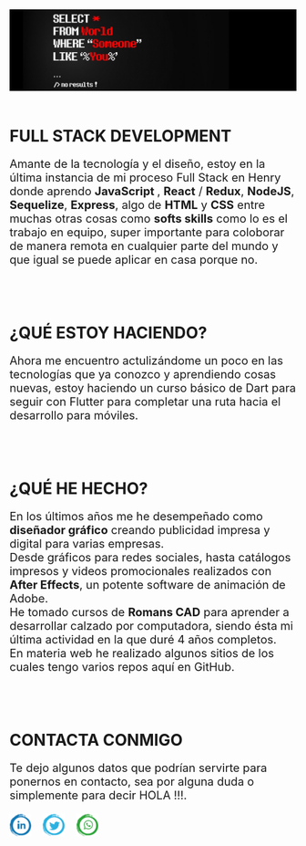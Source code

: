 <img src="./assets/head.jpg"/>

<div style="padding: 20px 0">
    <h1> FULL STACK DEVELOPMENT </h1>
    <p style="font-size: 20px"> Amante de la tecnología y el diseño, estoy en la última instancia de mi proceso Full Stack en Henry donde aprendo <b>JavaScript </b>, 
    <b>React</b> / <b>Redux</b>, <b>NodeJS</b>, <b>Sequelize</b>, <b>Express</b>, algo de <b>HTML</b> y <b>CSS</b> entre muchas otras cosas como <b>softs skills</b> 
    como lo es el trabajo en equipo, super importante para coloborar de manera remota en cualquier parte del mundo y que igual se puede aplicar en casa porque no.</p>
</div>

<div style="padding: 20px 0">
    <h1> ¿QUÉ ESTOY HACIENDO?</h1>
    <p style="font-size: 20px"> Ahora me encuentro actulizándome un poco en las tecnologías que ya conozco y aprendiendo cosas nuevas, estoy haciendo un curso básico de Dart para seguir con Flutter para completar una ruta hacia el desarrollo para móviles.</p>
</div>

<div style="padding: 20px 0">
    <h1> ¿QUÉ HE HECHO?</h1>
    <p style="font-size: 20px"> En los últimos años me he desempeñado como <b>diseñador gráfico</b> creando publicidad impresa y digital para varias empresas.</br>
    Desde gráficos para redes sociales, hasta catálogos impresos y videos promocionales realizados con <b>After Effects</b>, un potente software de animación de Adobe.</br>
    He tomado cursos de <b>Romans CAD</b> para aprender a desarrollar calzado por computadora, siendo ésta mi última actividad en la que duré 4 años completos.</br>
    En materia web he realizado algunos sitios de los cuales tengo varios repos aquí en GitHub.</p>
</div>

<div style="padding: 20px 0">
    <h1> CONTACTA CONMIGO</h1>
    <p style="font-size: 20px"> Te dejo algunos datos que podrían servirte para ponernos en contacto, sea por alguna duda o simplemente para decir HOLA !!!.</p>
    <div style="diplay: flex; flex-direcction: row; align-items: center; justify-content: space-around">
        <a href="https://www.linkedin.com/in/daniel-full-stack/" target="_blank" style="text-decoration: none, color: #000, float: left">
            <img src="./assets/linkeding_png.png" height="40px" style="float: left; margin-right: 20px"/> 
        </a>
        <a href="https://twitter.com/DanielO1384" target="_blank" style="text-decoration: none, color: #000, float: left">
            <img src="./assets/twitter_png.png" height="40px" style="float: left; margin-right: 20px"/>
        </a>
        <a href="https://wa.me/524761037311" target="_blank" style="text-decoration: none, color: #000, float: left">
            <img src="./assets/wp_png.png" height="40px" style="float: left"/>
        </a>
    </div>
</div>

<!--
**BtoMJ/BtoMJ** is a ✨ _special_ ✨ repository because its `README.md` (this file) appears on your GitHub profile.

Here are some ideas to get you started:

- 🔭 I’m currently working on ...
- 🌱 I’m currently learning ...
- 👯 I’m looking to collaborate on ...
- 🤔 I’m looking for help with ...
- 💬 Ask me about ...
- 📫 How to reach me: ...
- 😄 Pronouns: ...
- ⚡ Fun fact: ...
-->
